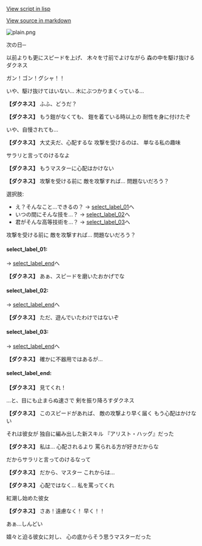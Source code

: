 [View script in lisp](../scripts/10341204.txt)

[View source in markdown](10341204.md)

![plain.png](../images/backgrounds/plain.png)

次の日─

以前よりも更にスピードを上げ、
木々を寸前でよけながら
森の中を駆け抜けるダクネス

ガン！ゴン！グシャ！！

いや、駆け抜けてはいない…
木にぶつかりまくっている…

**【ダクネス】**
ふふ、どうだ？

**【ダクネス】**
もう鎧がなくても、
鎧を着ている時以上の
耐性を身に付けたぞ

いや、自慢されても…

**【ダクネス】**
大丈夫だ、心配するな
攻撃を受けるのは、
単なる私の趣味

サラリと言ってのけるなよ

**【ダクネス】**
もうマスターに心配はかけない

**【ダクネス】**
攻撃を受ける前に
敵を攻撃すれば…
問題ないだろう？

選択肢:
- え？そんなこと…できるの？ → [select_label_01](#select_label_01)へ
- いつの間にそんな技を…？ → [select_label_02](#select_label_02)へ
- 君がそんな高等技術を…？ → [select_label_03](#select_label_03)へ

攻撃を受ける前に
敵を攻撃すれば…
問題ないだろう？

#### select_label_01:
 → [select_label_end](#select_label_end)へ

**【ダクネス】**
あぁ、スピードを磨いたおかげでな

#### select_label_02:
 → [select_label_end](#select_label_end)へ

**【ダクネス】**
ただ、遊んでいたわけではないぞ

#### select_label_03:
 → [select_label_end](#select_label_end)へ

**【ダクネス】**
確かに不器用ではあるが…

#### select_label_end:

**【ダクネス】**
見てくれ！

…と、目にも止まらぬ速さで
剣を振り降ろすダクネス

**【ダクネス】**
このスピードがあれば、
敵の攻撃より早く届く
もう心配はかけない

それは彼女が
独自に編み出した新スキル
『アリスト・ハッグ』だった

**【ダクネス】**
私は…
心配されるより
罵られる方が好きだからな

だからサラリと言ってのけるなって

**【ダクネス】**
だから、マスター
これからは…

**【ダクネス】**
心配ではなく…
私を罵ってくれ

紅潮し始めた彼女

**【ダクネス】**
さあ！遠慮なく！
早く！！

あぁ…しんどい

嬉々と迫る彼女に対し、
心の底からそう思うマスターだった
